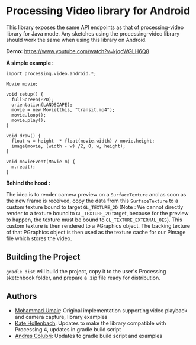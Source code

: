 # Processing Video library for Android

This library exposes the same API endpoints as that of processing-video library for Java mode.
Any sketches using the processing-video library should work the same when using this library on Android.

**Demo:** https://www.youtube.com/watch?v=kjqcWGLH6Q8

**A simple example :**
```
import processing.video.android.*;

Movie movie;

void setup() {
  fullScreen(P2D);
  orientation(LANDSCAPE);
  movie = new Movie(this, "transit.mp4");
  movie.loop();
  movie.play();
}

void draw() {
  float w = height  * float(movie.width) / movie.height;
  image(movie, (width - w) /2, 0, w, height);
}

void movieEvent(Movie m) {
  m.read();
}
```

**Behind the hood :**

The idea is to render camera preview on a `SurfaceTexture` and as soon as the new frame is received, copy the data from this `SurfaceTexture` to a custom texture bound to target `GL_TEXTURE_2D`
(Note : We cannot directly render to a texture bound to `GL_TEXTURE_2D` target, because for the preview to happen, the texture must be bound to `GL_TEXTURE_EXTERNAL_OES`).
This custom texture is then rendered to a PGraphics object.
The backing texture of that PGraphics object is then used as the texture cache for our PImage file which stores the video.

## Building the Project

`gradle dist` will build the project, copy it to the user's Processing sketchbook folder, and prepare a .zip file ready for distribution.

## Authors

* [Mohammad Umair](https://github.com/omerjerk): Original implementation supporting video playback and camera capture, library examples
* [Kate Hollenbach](http://www.katehollenbach.com): Updates to make the library compatible with Processing 4, updates in gradle build script
* [Andres Colubri](https://github.com/codeanticode): Updates to gradle build script and examples